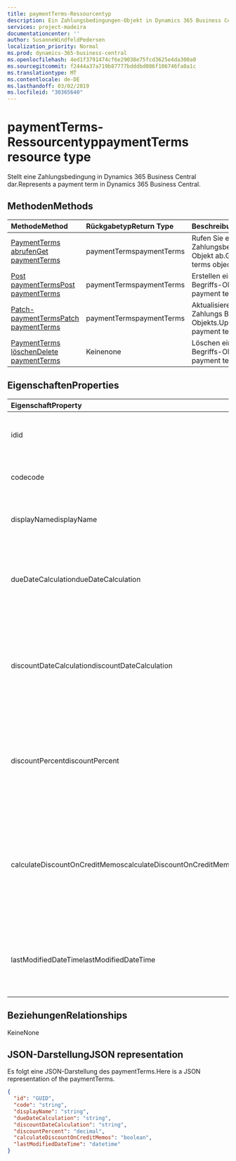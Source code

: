 ```yaml
---
title: paymentTerms-Ressourcentyp
description: Ein Zahlungsbedingungen-Objekt in Dynamics 365 Business Central.
services: project-madeira
documentationcenter: ''
author: SusanneWindfeldPedersen
localization_priority: Normal
ms.prod: dynamics-365-business-central
ms.openlocfilehash: 4ed1f3791474cf6e29038e75fcd3625e4da300a0
ms.sourcegitcommit: f2444a37a719b87777bdddbd086f106746fa0a1c
ms.translationtype: MT
ms.contentlocale: de-DE
ms.lasthandoff: 03/02/2019
ms.locfileid: "30365640"
---
```

# <a name="paymentterms-resource-type"></a><span data-ttu-id="dd761-103">paymentTerms-Ressourcentyp</span><span class="sxs-lookup"><span data-stu-id="dd761-103">paymentTerms resource type</span></span>
<span data-ttu-id="dd761-104">Stellt eine Zahlungsbedingung in Dynamics 365 Business Central dar.</span><span class="sxs-lookup"><span data-stu-id="dd761-104">Represents a payment term in Dynamics 365 Business Central.</span></span>

## <a name="methods"></a><span data-ttu-id="dd761-105">Methoden</span><span class="sxs-lookup"><span data-stu-id="dd761-105">Methods</span></span>

| <span data-ttu-id="dd761-106">Methode</span><span class="sxs-lookup"><span data-stu-id="dd761-106">Method</span></span>                                                      | <span data-ttu-id="dd761-107">Rückgabetyp</span><span class="sxs-lookup"><span data-stu-id="dd761-107">Return Type</span></span>|<span data-ttu-id="dd761-108">Beschreibung</span><span class="sxs-lookup"><span data-stu-id="dd761-108">Description</span></span>            |
|:------------------------------------------------------------|:-----------|:----------------------|
|[<span data-ttu-id="dd761-109">PaymentTerms abrufen</span><span class="sxs-lookup"><span data-stu-id="dd761-109">Get paymentTerms</span></span>](../api/dynamics-paymentterms-get.md)      |<span data-ttu-id="dd761-110">paymentTerms</span><span class="sxs-lookup"><span data-stu-id="dd761-110">paymentTerms</span></span>|<span data-ttu-id="dd761-111">Rufen Sie ein Zahlungsbedingungen-Objekt ab.</span><span class="sxs-lookup"><span data-stu-id="dd761-111">Get a payment terms object.</span></span>   |
|[<span data-ttu-id="dd761-112">Post paymentTerms</span><span class="sxs-lookup"><span data-stu-id="dd761-112">Post paymentTerms</span></span>](../api/dynamics-create-paymentterms.md)  |<span data-ttu-id="dd761-113">paymentTerms</span><span class="sxs-lookup"><span data-stu-id="dd761-113">paymentTerms</span></span>|<span data-ttu-id="dd761-114">Erstellen eines Zahlungs Begriffs-Objekts.</span><span class="sxs-lookup"><span data-stu-id="dd761-114">Create a payment terms object.</span></span>|
|[<span data-ttu-id="dd761-115">Patch-paymentTerms</span><span class="sxs-lookup"><span data-stu-id="dd761-115">Patch paymentTerms</span></span>](../api/dynamics-paymentterms-update.md) |<span data-ttu-id="dd761-116">paymentTerms</span><span class="sxs-lookup"><span data-stu-id="dd761-116">paymentTerms</span></span>|<span data-ttu-id="dd761-117">Aktualisieren eines Zahlungs Begriffs-Objekts.</span><span class="sxs-lookup"><span data-stu-id="dd761-117">Update a payment terms object.</span></span>|
|[<span data-ttu-id="dd761-118">PaymentTerms löschen</span><span class="sxs-lookup"><span data-stu-id="dd761-118">Delete paymentTerms</span></span>](../api/dynamics-paymentterms-delete.md)|<span data-ttu-id="dd761-119">Keine</span><span class="sxs-lookup"><span data-stu-id="dd761-119">none</span></span>        |<span data-ttu-id="dd761-120">Löschen eines Zahlungs Begriffs-Objekts.</span><span class="sxs-lookup"><span data-stu-id="dd761-120">Delete a payment terms object.</span></span>|

## <a name="properties"></a><span data-ttu-id="dd761-121">Eigenschaften</span><span class="sxs-lookup"><span data-stu-id="dd761-121">Properties</span></span>
| <span data-ttu-id="dd761-122">Eigenschaft</span><span class="sxs-lookup"><span data-stu-id="dd761-122">Property</span></span>                     | <span data-ttu-id="dd761-123">Typ</span><span class="sxs-lookup"><span data-stu-id="dd761-123">Type</span></span>     |<span data-ttu-id="dd761-124">Beschreibung</span><span class="sxs-lookup"><span data-stu-id="dd761-124">Description</span></span>                                                |
|:-----------------------------|:-------|:----------------------------------------------------------|
|<span data-ttu-id="dd761-125">id</span><span class="sxs-lookup"><span data-stu-id="dd761-125">id</span></span>                            |<span data-ttu-id="dd761-126">GUID</span><span class="sxs-lookup"><span data-stu-id="dd761-126">GUID</span></span>    |<span data-ttu-id="dd761-127">Die eindeutige ID des paymentTerms.</span><span class="sxs-lookup"><span data-stu-id="dd761-127">The unique ID of the paymentTerms.</span></span> <span data-ttu-id="dd761-128">Nicht bearbeitbar.</span><span class="sxs-lookup"><span data-stu-id="dd761-128">Non-editable.</span></span>           |
|<span data-ttu-id="dd761-129">code</span><span class="sxs-lookup"><span data-stu-id="dd761-129">code</span></span>                          |<span data-ttu-id="dd761-130">string</span><span class="sxs-lookup"><span data-stu-id="dd761-130">string</span></span>  |<span data-ttu-id="dd761-131">Gibt den Zahlungs Begriffs Code an.</span><span class="sxs-lookup"><span data-stu-id="dd761-131">Specifies the payment term code.</span></span>                           |
|<span data-ttu-id="dd761-132">displayName</span><span class="sxs-lookup"><span data-stu-id="dd761-132">displayName</span></span>                   |<span data-ttu-id="dd761-133">string</span><span class="sxs-lookup"><span data-stu-id="dd761-133">string</span></span>  |<span data-ttu-id="dd761-134">Gibt den Anzeigenamen für den Zahlungs Ausdruck an.</span><span class="sxs-lookup"><span data-stu-id="dd761-134">Specifies the payment term display name.</span></span>                   |
|<span data-ttu-id="dd761-135">dueDateCalculation</span><span class="sxs-lookup"><span data-stu-id="dd761-135">dueDateCalculation</span></span>            |<span data-ttu-id="dd761-136">string</span><span class="sxs-lookup"><span data-stu-id="dd761-136">string</span></span>  |<span data-ttu-id="dd761-137">Gibt die Formel an, die verwendet wird, um das Datum zu berechnen, an dem eine Zahlung getätigt werden muss.</span><span class="sxs-lookup"><span data-stu-id="dd761-137">Specifies the formula that is used to calculate the date that a payment must be made.</span></span>|
|<span data-ttu-id="dd761-138">discountDateCalculation</span><span class="sxs-lookup"><span data-stu-id="dd761-138">discountDateCalculation</span></span>       |<span data-ttu-id="dd761-139">string</span><span class="sxs-lookup"><span data-stu-id="dd761-139">string</span></span>  |<span data-ttu-id="dd761-140">Gibt die Formel an, die verwendet wird, um das Datum zu berechnen, an dem eine Zahlung getätigt werden muss, um einen Rabatt zu erhalten.</span><span class="sxs-lookup"><span data-stu-id="dd761-140">Specifies the formula that is used to calculate the date that a payment must be made in order to obtain a discount.</span></span>|
|<span data-ttu-id="dd761-141">discountPercent</span><span class="sxs-lookup"><span data-stu-id="dd761-141">discountPercent</span></span>               |<span data-ttu-id="dd761-142">decimal</span><span class="sxs-lookup"><span data-stu-id="dd761-142">decimal</span></span> |<span data-ttu-id="dd761-143">Gibt den Rabattprozentsatz an, der für die vorzeitige Zahlung eines Rechnungsbetrags angewendet wird.</span><span class="sxs-lookup"><span data-stu-id="dd761-143">Specifies the discount percentage that is applied for early payment of an invoice amount.</span></span>|
|<span data-ttu-id="dd761-144">calculateDiscountOnCreditMemos</span><span class="sxs-lookup"><span data-stu-id="dd761-144">calculateDiscountOnCreditMemos</span></span>|<span data-ttu-id="dd761-145">Boolescher Wert</span><span class="sxs-lookup"><span data-stu-id="dd761-145">boolean</span></span> |<span data-ttu-id="dd761-146">Gibt an, ob der Rabatt auf Gutschriften angewendet werden soll.</span><span class="sxs-lookup"><span data-stu-id="dd761-146">Specifies if the discount should be applied to credit memos.</span></span> <span data-ttu-id="dd761-147">**True** gibt an, dass ein Rabatt gewährt wird, **false** gibt an, dass kein Preisnachlass gewährt wird.</span><span class="sxs-lookup"><span data-stu-id="dd761-147">**True** indicates a discount will be given, **false** indicates a discount will not be given.</span></span>|
|<span data-ttu-id="dd761-148">lastModifiedDateTime</span><span class="sxs-lookup"><span data-stu-id="dd761-148">lastModifiedDateTime</span></span>          |<span data-ttu-id="dd761-149">DateTime</span><span class="sxs-lookup"><span data-stu-id="dd761-149">datetime</span></span>|<span data-ttu-id="dd761-150">Die letzte DateTime, die der paymentTerms geändert wurde.</span><span class="sxs-lookup"><span data-stu-id="dd761-150">The last datetime the paymentTerms was modified.</span></span> <span data-ttu-id="dd761-151">Schreibgeschützt.</span><span class="sxs-lookup"><span data-stu-id="dd761-151">Read-Only.</span></span>|  


## <a name="relationships"></a><span data-ttu-id="dd761-152">Beziehungen</span><span class="sxs-lookup"><span data-stu-id="dd761-152">Relationships</span></span>
<span data-ttu-id="dd761-153">Keine</span><span class="sxs-lookup"><span data-stu-id="dd761-153">None</span></span>

## <a name="json-representation"></a><span data-ttu-id="dd761-154">JSON-Darstellung</span><span class="sxs-lookup"><span data-stu-id="dd761-154">JSON representation</span></span>

<span data-ttu-id="dd761-155">Es folgt eine JSON-Darstellung des paymentTerms.</span><span class="sxs-lookup"><span data-stu-id="dd761-155">Here is a JSON representation of the paymentTerms.</span></span>


```json
{
  "id": "GUID",
  "code": "string",
  "displayName": "string",
  "dueDateCalculation": "string",
  "discountDateCalculation": "string",
  "discountPercent": "decimal",
  "calculateDiscountOnCreditMemos": "boolean",
  "lastModifiedDateTime": "datetime"
}

```
